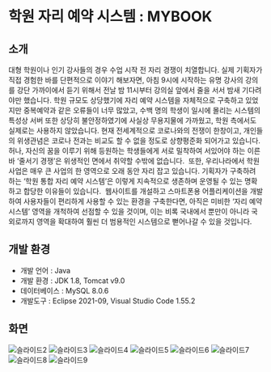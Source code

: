 # 학원 자리 예약 시스템 : MYBOOK

## 소개

 대형 학원이나 인기 강사들의 경우 수업 시작 전 자리 경쟁이 치열합니다. 실제 기획자가 직접 경험한 바를 단편적으로 이야기 해보자면, 아침 9시에 시작하는 유명 강사의 강의를 강단 가까이에서 듣기 위해서 전날 밤 11시부터 강의실 앞에서 줄을 서서 밤새 기다려야만 했습니다. 학원 규모도 상당했기에 자리 예약 시스템을 자체적으로 구축하고 있었지만 중복예약과 같은 오류들이 너무 많았고, 수백 명의 학생이 일시에 몰리는 시스템의 특성상 서버 또한 상당히 불안정하였기에 사실상 무용지물에 가까웠고, 학원 측에서도 실제로는 사용하지 않았습니다.
 현재 전세계적으로 코로나와의 전쟁이 한창이고, 개인들의 위생관념은 코로나 전과는 비교도 할 수 없을 정도로 상향평준화 되어가고 있습니다. 허나, 자신의 꿈을 이루기 위해 등원하는 학생들에게 서로 밀착하여 서있어야 하는 이른바 ‘줄서기 경쟁’은 위생적인 면에서 취약할 수밖에 없습니다.
 또한, 우리나라에서 학원 사업은 매우 큰 사업의 한 영역으로 오래 동안 자리 잡고 있습니다. 기획자가 구축하려 하는 ‘학원 통합 자리 예약 시스템’은 이렇게 지속적으로 생존하며 운영될 수 있는 명확하고 합당한 이유들이 있습니다.
 웹사이트를 개설하고 스마트폰용 어플리케이션을 개발하여 사용자들이 편리하게 사용할 수 있는 환경을 구축한다면, 아직은 미비한 ‘자리 예약 시스템’ 영역을 개척하여 선점할 수 있을 것이며, 이는 비록 국내에서 뿐만이 아니라 국외로까지 영역을 확대하여 훨씬 더 범용적인 시스템으로 뻗어나갈 수 있을 것입니다.
 
 ## 개발 환경
 
 * 개발 언어 : Java
 * 개발 환경 : JDK 1.8, Tomcat v9.0
 * 데이터베이스 : MySQL 8.0.6
 * 개발도구 : Eclipse 2021-09, Visual Studio Code 1.55.2
 
 ## 화면
 
![슬라이드2](https://user-images.githubusercontent.com/92083313/141031901-d9499b0e-c2f0-42ad-9fcd-786c1687743d.jpeg)
![슬라이드3](https://user-images.githubusercontent.com/92083313/141031913-d3f482e1-5614-462b-ad4b-c51946fd9a28.jpeg)
![슬라이드4](https://user-images.githubusercontent.com/92083313/141031920-708a9116-d679-4489-bb80-b05e3d375453.jpeg)
![슬라이드5](https://user-images.githubusercontent.com/92083313/141031927-5ab055db-255f-4f0b-b0b8-16e272046ec4.jpeg)
![슬라이드6](https://user-images.githubusercontent.com/92083313/141031932-a78a10b0-b097-4cad-8657-393b0317bc89.jpeg)
![슬라이드7](https://user-images.githubusercontent.com/92083313/141031935-db872b55-020b-42e2-92aa-21f038a1d7e8.jpeg)
![슬라이드8](https://user-images.githubusercontent.com/92083313/141031936-6c320ce7-e611-4c50-82a7-3fbce1c2f972.jpeg)
![슬라이드9](https://user-images.githubusercontent.com/92083313/141031941-62ce42bc-dedd-454e-8351-d3e1eee817e6.jpeg)

